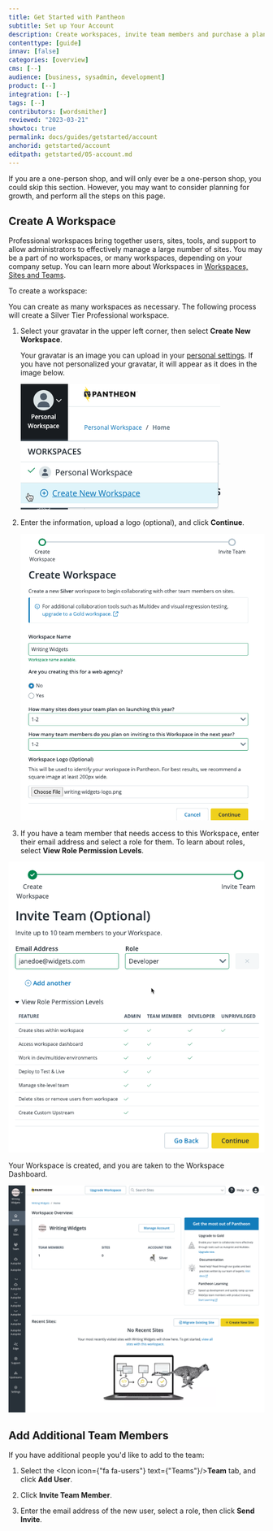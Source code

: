 ```yaml
---
title: Get Started with Pantheon
subtitle: Set up Your Account
description: Create workspaces, invite team members and purchase a plan.
contenttype: [guide]
innav: [false]
categories: [overview]
cms: [--]
audience: [business, sysadmin, development]
product: [--]
integration: [--]
tags: [--]
contributors: [wordsmither]
reviewed: "2023-03-21"
showtoc: true
permalink: docs/guides/getstarted/account
anchorid: getstarted/account
editpath: getstarted/05-account.md
---
```


<Alert title="Note" type="info" >

If you are a one-person shop, and will only ever be a one-person shop, you could skip this section.  However, you may want to consider planning for growth, and perform all the steps on this page.

</Alert>

## Create A Workspace

Professional workspaces bring together users, sites, tools, and support to allow administrators to effectively manage a large number of sites. You may be a part of no workspaces, or many workspaces, depending on your company setup.  You can learn more about Workspaces in [Workspaces, Sites and Teams](/guides/account-mgmt/workspace-sites-teams).

To create a workspace:

You can create as many workspaces as necessary. The following process will create a Silver Tier Professional workspace.

1. Select your gravatar in the upper left corner, then select **Create New Workspace**.

   <Alert title="Note" type="info" >
   
   Your gravatar is an image you can upload in your [personal settings](https://dashboard.pantheon.io/personal-settings/profile).  If you have not personalized your gravatar, it will appear as it does in the image below.
   
   </Alert>

   ![Creating a Professional Workspace](../../../images/create-workspace.png)

1. Enter the information, upload a logo (optional), and click **Continue**.
   
   ![Adding Workspace Information](../../../images/create-workspace-form.png)

1. If you have a team member that needs access to this Workspace, enter their email address and select a role for them.  To learn about roles, select **View Role Permission Levels**.

  ![Adding a team member](../../../images/create-workspace-team.png)

Your Workspace is created, and you are taken to the Workspace Dashboard.

![Workspace Dashboard](../../../images/create-workspace-dashboard.png)

## Add Additional Team Members

If you have additional people you'd like to add to the team:

1. Select the <Icon icon={"fa fa-users"} text={"Teams"}/>**Team** tab, and click **Add User**. 

1. Click **Invite Team Member**.

1. Enter the email address of the new user, select a role, then click **Send Invite**.

